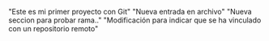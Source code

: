 "Este es mi primer proyecto con Git"
    "Nueva entrada en archivo"
        "Nueva seccion para probar rama.."
            "Modificación para indicar que se ha vinculado con un repositorio remoto"
